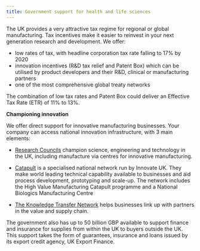 ```yaml
---
title: Government support for health and life sciences
---
```

The UK provides a very attractive tax regime for regional or global manufacturing. Tax incentives make it easier to reinvest in your next generation research and development. We offer:

- low rates of tax, with headline corporation tax rate falling to 17% by 2020
- innovation incentives (R&D tax relief and Patent Box) which can be utilised by product developers and their R&D, clinical or manufacturing partners
- one of the most comprehensive global treaty networks

The combination of low tax rates and Patent Box could deliver an Effective Tax Rate (ETR) of 11% to 13%.


**Championing innovation**

We offer direct support for innovative manufacturing businesses. Your company can access national innovation infrastructure, with 3 main elements:

- [Research Councils](http://www.rcuk.ac.uk/) champion science, engineering and technology in the UK, including manufacture via centres for innovative manufacturing.

- [Catapult](https://catapult.org.uk/) is a specialised national network run by Innovate UK. They make world leading technical capability available to businesses and aid process development, prototyping and scale-up. The network includes the High Value Manufacturing Catapult programme and a National Biologics Manufacturing Centre

- [The Knowledge Transfer Network](http://www.ktn-uk.co.uk/) helps businesses link up with partners in the value and supply chain. 

The government also has up to 50 billion GBP available to support finance and insurance for   supplies from within the UK to buyers outside the UK. This support takes the form of guarantees, insurance and loans issued by its export credit agency, UK Export Finance.
